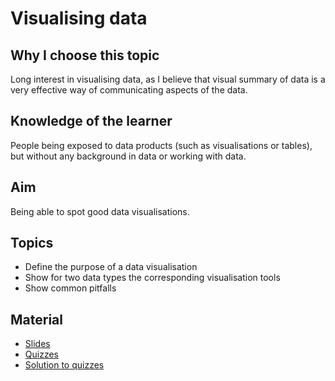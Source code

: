 # Visualising data

## Why I choose this topic
Long interest in visualising data, as I believe that visual summary of data is a very effective way of communicating aspects of the data.

## Knowledge of the learner
People being exposed to data products (such as visualisations or tables), but without any background in data or working with data.

## Aim
Being able to spot good data visualisations.

## Topics
- Define the purpose of a data visualisation
- Show for two data types the corresponding visualisation tools
- Show common pitfalls

## Material

<!--- - [Video](https://youtu.be/rx6GsPny_Zo) -->
- [Slides](https://github.com/sinarueeger/teaching/blob/master/visualising_data/slides_visualising_data.pdf)
- [Quizzes](https://github.com/sinarueeger/teaching/blob/master/visualising_data/quizzes_visualising_data.pdf)
- [Solution to quizzes](https://github.com/sinarueeger/teaching/blob/master/visualising_data/quizzes_solutions_visualising_data.pdf)
